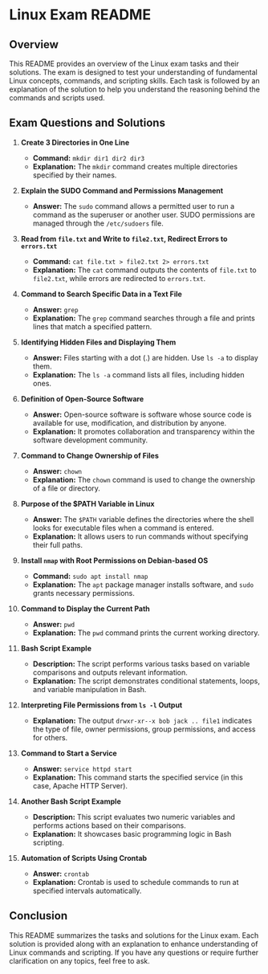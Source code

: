 # Linux Exam README

## Overview
This README provides an overview of the Linux exam tasks and their solutions. The exam is designed to test your understanding of fundamental Linux concepts, commands, and scripting skills. Each task is followed by an explanation of the solution to help you understand the reasoning behind the commands and scripts used.

## Exam Questions and Solutions

1. **Create 3 Directories in One Line**
   - **Command:** `mkdir dir1 dir2 dir3`
   - **Explanation:** The `mkdir` command creates multiple directories specified by their names.

2. **Explain the SUDO Command and Permissions Management**
   - **Answer:** The `sudo` command allows a permitted user to run a command as the superuser or another user. SUDO permissions are managed through the `/etc/sudoers` file.

3. **Read from `file.txt` and Write to `file2.txt`, Redirect Errors to `errors.txt`**
   - **Command:** `cat file.txt > file2.txt 2> errors.txt`
   - **Explanation:** The `cat` command outputs the contents of `file.txt` to `file2.txt`, while errors are redirected to `errors.txt`.

4. **Command to Search Specific Data in a Text File**
   - **Answer:** `grep`
   - **Explanation:** The `grep` command searches through a file and prints lines that match a specified pattern.

5. **Identifying Hidden Files and Displaying Them**
   - **Answer:** Files starting with a dot (.) are hidden. Use `ls -a` to display them.
   - **Explanation:** The `ls -a` command lists all files, including hidden ones.

6. **Definition of Open-Source Software**
   - **Answer:** Open-source software is software whose source code is available for use, modification, and distribution by anyone.
   - **Explanation:** It promotes collaboration and transparency within the software development community.

7. **Command to Change Ownership of Files**
   - **Answer:** `chown`
   - **Explanation:** The `chown` command is used to change the ownership of a file or directory.

8. **Purpose of the $PATH Variable in Linux**
   - **Answer:** The `$PATH` variable defines the directories where the shell looks for executable files when a command is entered.
   - **Explanation:** It allows users to run commands without specifying their full paths.

9. **Install `nmap` with Root Permissions on Debian-based OS**
   - **Command:** `sudo apt install nmap`
   - **Explanation:** The `apt` package manager installs software, and `sudo` grants necessary permissions.

10. **Command to Display the Current Path**
    - **Answer:** `pwd`
    - **Explanation:** The `pwd` command prints the current working directory.

11. **Bash Script Example**
    - **Description:** The script performs various tasks based on variable comparisons and outputs relevant information.
    - **Explanation:** The script demonstrates conditional statements, loops, and variable manipulation in Bash.

12. **Interpreting File Permissions from `ls -l` Output**
    - **Explanation:** The output `drwxr-xr--x bob jack .. file1` indicates the type of file, owner permissions, group permissions, and access for others.

13. **Command to Start a Service**
    - **Answer:** `service httpd start`
    - **Explanation:** This command starts the specified service (in this case, Apache HTTP Server).

14. **Another Bash Script Example**
    - **Description:** This script evaluates two numeric variables and performs actions based on their comparisons.
    - **Explanation:** It showcases basic programming logic in Bash scripting.

15. **Automation of Scripts Using Crontab**
    - **Answer:** `crontab`
    - **Explanation:** Crontab is used to schedule commands to run at specified intervals automatically.

## Conclusion
This README summarizes the tasks and solutions for the Linux exam. Each solution is provided along with an explanation to enhance understanding of Linux commands and scripting. If you have any questions or require further clarification on any topics, feel free to ask.
